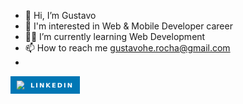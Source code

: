 - 👋 Hi, I’m Gustavo
- 👀 I'm interested in Web & Mobile Developer career
- 👨‍💻 I’m currently learning Web Development
- 📫 How to reach me gustavohe.rocha@gmail.com
- 
<svg xmlns="http://www.w3.org/2000/svg" xmlns:xlink="http://www.w3.org/1999/xlink" width="111" height="28" role="img" aria-label="LINKEDIN"><title>LINKEDIN</title><g shape-rendering="crispEdges"><rect width="111" height="28" fill="#0077b5"/></g><g fill="#fff" text-anchor="middle" font-family="Verdana,Geneva,DejaVu Sans,sans-serif" text-rendering="geometricPrecision" font-size="100"><image x="9" y="7" width="14" height="14" xlink:href="https://www.linkedin.com/in/gustavorochac"/><text transform="scale(.1)" x="655" y="175" textLength="670" fill="#fff" font-weight="bold">LINKEDIN</text></g></svg>

<!---
Gu-Rocha/Gu-Rocha is a ✨ special ✨ repository because its `README.md` (this file) appears on your GitHub profile.
You can click the Preview link to take a look at your changes.
--->

